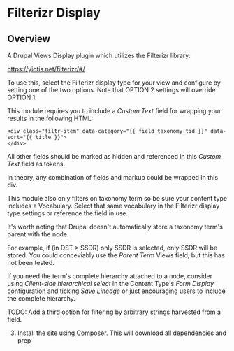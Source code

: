 # Filterizr Display 

## Overview

A Drupal Views Display plugin which utilizes the Filterizr library:

<https://yiotis.net/filterizr/#/>

To use this, select the Filterizr display type for your view and configure
by setting one of the two options. Note that OPTION 2 settings will override OPTION 1.

This module requires you to include a *Custom Text* field for wrapping
your results in the following HTML:

```
<div class="filtr-item" data-category="{{ field_taxonomy_tid }}" data-sort="{{ title }}">
</div>
```

All other fields should be marked as hidden and referenced in this
*Custom Text* field as tokens.

In theory, any combination of fields and markup could be wrapped in this div.

This module also only filters on taxonomy term so be sure your content type 
includes a Vocabulary. Select that same vocabulary in the Filterizr display
type settings or reference the field in use.

It's worth noting that Drupal doesn't automatically store a taxonomy term's parent
with the node.

For example, if (in DST > SSDR) only SSDR is selected, only SSDR will be stored.
You could conceviably use the *Parent Term* Views field, but this has not been tested.

If you need the term's complete hierarchy attached to a node, consider using
*Client-side hierarchical select* in the Content Type's *Form Display* configuration
and ticking *Save Lineage* or just encouraging users to include the complete hierarchy.

TODO: Add a third option for filtering by arbitrary strings harvested from a field.


3) Install the site using Composer. This will download all dependencies and prep
